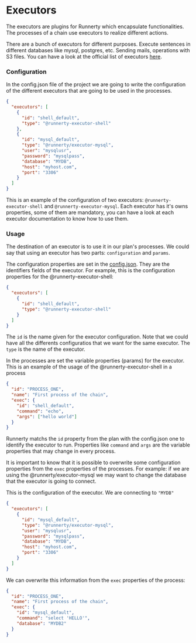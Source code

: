 # Executors

The executors are plugins for Runnerty which encapsulate functionalities. The processes of a chain use executors to realize different actions.

There are a bunch of executors for different purposes. Execute sentences in different databases like mysql, postgres, etc. Sending mails, operations with S3 files. You can have a look at the official list of executors [here](../plugins/).

### Configuration

In the config.json file of the project we are going to write the configuration of the different executors that are going to be used in the processes.

```json
{
  "executors": [
    {
      "id": "shell_default",
      "type": "@runnerty-executor-shell"
    },
    {
      "id": "mysql_default",
      "type": "@runnerty/executor-mysql",
      "user": "mysqlusr",
      "password": "mysqlpass",
      "database": "MYDB",
      "host": "myhost.com",
      "port": "3306"
    }
  ]
}
```

This is an example of the configuration of two executors: `@runnerty-executor-shell` and `@runnerty-executor-mysql`. Each executor has it's owns properties, some of them are mandatory, you can have a look at each executor documentation to know how to use them.

### Usage

The destination of an executor is to use it in our plan's processes. We could say that using an executor has two parts: `configuration` and `params`.

The configuration properties are set in the [config.json](../config/). They are the identifiers fields of the executor. For example, this is the configuration properties for the @runnerty-executor-shell:

```json
{
  "executors": [
    {
      "id": "shell_default",
      "type": "@runnerty-executor-shell"
    }
  ]
}
```

The `id` is the name given for the executor configuration. Note that we could have all the differents configuratios that we want for the same executor. The `type` is the name of the executor.

In the processes are set the variable properties (params) for the executor. This is an example of the usage of the @runnerty-executor-shell in a process

```json
{
  "id": "PROCESS_ONE",
  "name": "First process of the chain",
  "exec": {
    "id": "shell_default",
    "command": "echo",
    "args": ["hello world"]
  }
}
```

Runnerty matchs the `id` property from the plan with the config.json one to identify the executor to run. Properties like `command` and `args` are the variable properties that may change in every process.

It is important to know that it is possible to overwrite some configuration properties from the `exec` properties of the processes. For example: if we are using the @runnerty/executor-mysql we may want to change the database that the executor is going to connect.

This is the configuration of the executor. We are connecting to `"MYDB"`

```json
{
  "executors": [
    {
      "id": "mysql_default",
      "type": "@runnerty/executor-mysql",
      "user": "mysqlusr",
      "password": "mysqlpass",
      "database": "MYDB",
      "host": "myhost.com",
      "port": "3306"
    }
  ]
}
```

We can overwrite this information from the `exec` properties of the process:

```json
{
  "id": "PROCESS_ONE",
  "name": "First process of the chain",
  "exec": {
    "id": "mysql_default",
    "command": "select 'HELLO'",
    "database": "MYDB2"
  }
}
```
